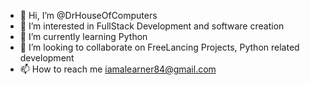 - 👋 Hi, I’m @DrHouseOfComputers
- 👀 I’m interested in FullStack Development and software creation
- 🌱 I’m currently learning Python
- 💞️ I’m looking to collaborate on FreeLancing Projects, Python related development
- 📫 How to reach me iamalearner84@gmail.com

<!---
DrHouseOfComputers/DrHouseOfComputers is a ✨ special ✨ repository because its `README.md` (this file) appears on your GitHub profile.
You can click the Preview link to take a look at your changes.
--->
